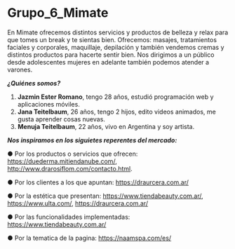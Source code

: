 # Grupo_6_Mimate

En Mimate ofrecemos distintos servicios y productos de belleza y relax para que tomes un break y te sientas bien.
Ofrecemos: masajes, tratamientos faciales y corporales, maquillaje, depilación y también vendemos cremas y distintos productos para hacerte sentir bien.
Nos dirigimos a un público desde adolescentes mujeres en adelante también podemos atender a varones.

**_¿Quiénes somos?_**

1. **Jazmin Ester Romano**, tengo 28 años, estudió programación web y aplicaciones móviles. 
2. **Jana Teitelbaum**, 26 años, tengo 2 hijos, edito videos animados, me gusta aprender cosas nuevas. 
3. **Menuja Teitelbaum**, 22 años, vivo en Argentina y soy artista. 


**_Nos inspiramos en los siguietes reperentes del mercado:_**

● Por los productos o servicios que ofrecen: https://duederma.mitiendanube.com/, http://www.drarosiflom.com/contacto.html.

● Por los clientes a los que apuntan: https://draurcera.com.ar/

● Por la estética que presentan: https://www.tiendabeauty.com.ar/, https://www.ulta.com/, https://draurcera.com.ar/

● Por las funcionalidades implementadas: https://www.tiendabeauty.com.ar/

● Por la tematica de la pagina: https://naamspa.com/es/

